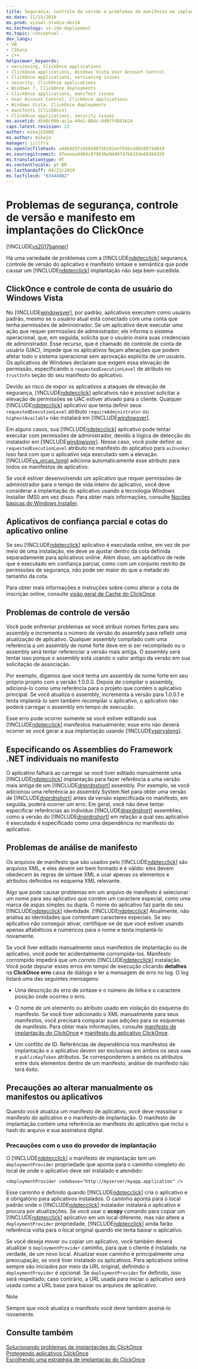 ```yaml
---
title: Segurança, controle de versão e problemas de manifesto em implantações do ClickOnce | Microsoft Docs
ms.date: 11/15/2016
ms.prod: visual-studio-dev14
ms.technology: vs-ide-deployment
ms.topic: conceptual
dev_langs:
- VB
- CSharp
- C++
helpviewer_keywords:
- versioning, ClickOnce applications
- ClickOnce applications, Windows Vista User Account Control
- ClickOnce applications, versioning issues
- security, ClickOnce applications
- Windows 7, ClickOnce deployments
- ClickOnce applications, manifest issues
- User Account Control, ClickOnce applications
- Windows Vista, ClickOnce deployments
- manifests [ClickOnce]
- ClickOnce applications, security issues
ms.assetid: d5d0c90b-ac1a-44e2-88dc-0d0ffd881624
caps.latest.revision: 23
author: mikejo5000
ms.author: mikejo
manager: jillfra
ms.openlocfilehash: a4864d37cb5930075b292ee765bce9b288794019
ms.sourcegitcommit: 47eeeeadd84c879636e9d48747b615de69384356
ms.translationtype: HT
ms.contentlocale: pt-BR
ms.lasthandoff: 04/23/2019
ms.locfileid: "63444982"
---
```

# <a name="security-versioning-and-manifest-issues-in-clickonce-deployments"></a>Problemas de segurança, controle de versão e manifesto em implantações do ClickOnce
[!INCLUDE[vs2017banner](../includes/vs2017banner.md)]

Há uma variedade de problemas com a [!INCLUDE[ndptecclick](../includes/ndptecclick-md.md)] segurança, controle de versão do aplicativo e manifesto sintaxe e semântica que pode causar um [!INCLUDE[ndptecclick](../includes/ndptecclick-md.md)] implantação não seja bem-sucedida.  
  
## <a name="clickonce-and-windows-vista-user-account-control"></a>ClickOnce e controle de conta de usuário do Windows Vista  
 No [!INCLUDE[windowsver](../includes/windowsver-md.md)], por padrão, aplicativos executem como usuário padrão, mesmo se o usuário atual está conectado com uma conta que tenha permissões de administrador. Se um aplicativo deve executar uma ação que requer permissões de administrador, ele informa o sistema operacional, que, em seguida, solicita que o usuário insira suas credenciais de administrador. Esse recurso, que é chamado de controle de conta de usuário (UAC), impede que os aplicativos façam alterações que podem afetar todo o sistema operacional sem aprovação explícita de um usuário. Os aplicativos de Windows declaram que exigem essa elevação de permissão, especificando o `requestedExecutionLevel` de atributo no `trustInfo` seção do seu manifesto do aplicativo.  
  
 Devido ao risco de expor os aplicativos a ataques de elevação de segurança, [!INCLUDE[ndptecclick](../includes/ndptecclick-md.md)] aplicativos não é possível solicitar a elevação de permissões se UAC estiver ativado para o cliente. Qualquer [!INCLUDE[ndptecclick](../includes/ndptecclick-md.md)] aplicativo que tenta definir seus `requestedExecutionLevel` atributo `requireAdministrator` ou `highestAvailable` não instalará em [!INCLUDE[windowsver](../includes/windowsver-md.md)].  
  
 Em alguns casos, sua [!INCLUDE[ndptecclick](../includes/ndptecclick-md.md)] aplicativo pode tentar executar com permissões de administrador, devido à lógica de detecção do instalador em [!INCLUDE[windowsver](../includes/windowsver-md.md)]. Nesse caso, você pode definir as `requestedExecutionLevel` atributo no manifesto do aplicativo para `asInvoker`. Isso fará com que o aplicativo seja executado sem a elevação. [!INCLUDE[vs_orcas_long](../includes/vs-orcas-long-md.md)] adiciona automaticamente esse atributo para todos os manifestos de aplicativo.  
  
 Se você estiver desenvolvendo um aplicativo que requer permissões de administrador para o tempo de vida inteiro do aplicativo, você deve considerar a implantação do aplicativo usando a tecnologia Windows Installer (MSI) em vez disso. Para obter mais informações, consulte [Noções básicas do Windows Installer](../extensibility/internals/windows-installer-basics.md).  
  
## <a name="online-application-quotas-and-partial-trust-applications"></a>Aplicativos de confiança parcial e cotas do aplicativo online  
 Se seu [!INCLUDE[ndptecclick](../includes/ndptecclick-md.md)] aplicativo é executada online, em vez de por meio de uma instalação, ele deve se ajustar dentro da cota definida separadamente para aplicativos online. Além disso, um aplicativo de rede que é executado em confiança parcial, como com um conjunto restrito de permissões de segurança, não pode ser maior do que a metade do tamanho da cota.  
  
 Para obter mais informações e instruções sobre como alterar a cota de inscrição online, consulte [visão geral de Cache do ClickOnce](../deployment/clickonce-cache-overview.md).  
  
## <a name="versioning-issues"></a>Problemas de controle de versão  
 Você pode enfrentar problemas se você atribuir nomes fortes para seu assembly e incrementa o número de versão do assembly para refletir uma atualização de aplicativo. Qualquer assembly compilado com uma referência a um assembly de nome forte deve em si ser recompilado ou o assembly será tentar referenciar a versão mais antiga. O assembly será tentar isso porque o assembly está usando o valor antigo da versão em sua solicitação de associação.  
  
 Por exemplo, digamos que você tenha um assembly de nome forte em seu próprio projeto com a versão 1.0.0.0. Depois de compilar o assembly, adicioná-lo como uma referência para o projeto que contém o aplicativo principal. Se você atualiza o assembly, incrementa a versão para 1.0.0.1 e tenta implantá-lo sem também recompilar o aplicativo, o aplicativo não poderá carregar o assembly em tempo de execução.  
  
 Esse erro pode ocorrer somente se você estiver editando sua [!INCLUDE[ndptecclick](../includes/ndptecclick-md.md)] manifestos manualmente; esse erro não deverá ocorrer se você gerar a sua implantação usando [!INCLUDE[vsprvslong](../includes/vsprvslong-md.md)].  
  
## <a name="specifying-individual-net-framework-assemblies-in-the-manifest"></a>Especificando os Assemblies do Framework .NET individuais no manifesto  
 O aplicativo falhará ao carregar se você tiver editado manualmente uma [!INCLUDE[ndptecclick](../includes/ndptecclick-md.md)] implantação para fazer referência a uma versão mais antiga de um [!INCLUDE[dnprdnshort](../includes/dnprdnshort-md.md)] assembly. Por exemplo, se você adicionou uma referência ao assembly System.Net para obter uma versão de [!INCLUDE[dnprdnshort](../includes/dnprdnshort-md.md)] antes da versão especificada no manifesto, em seguida, poderá ocorrer um erro. Em geral, você não deve tentar especificar referências ao indivíduo [!INCLUDE[dnprdnshort](../includes/dnprdnshort-md.md)] assemblies, como a versão do [!INCLUDE[dnprdnshort](../includes/dnprdnshort-md.md)] em relação a qual seu aplicativo é executado é especificado como uma dependência no manifesto do aplicativo.  
  
## <a name="manifest-parsing-issues"></a>Problemas de análise de manifesto  
 Os arquivos de manifesto que são usados pelo [!INCLUDE[ndptecclick](../includes/ndptecclick-md.md)] são arquivos XML, e eles devem ser bem formado e é válido: eles devem obedecem às regras de sintaxe XML e usar apenas os elementos e atributos definidos no esquema XML relevante.  
  
 Algo que pode causar problemas em um arquivo de manifesto é selecionar um nome para seu aplicativo que contém um caractere especial, como uma marca de aspas simples ou dupla. O nome do aplicativo faz parte do seu [!INCLUDE[ndptecclick](../includes/ndptecclick-md.md)] identidade. [!INCLUDE[ndptecclick](../includes/ndptecclick-md.md)] Atualmente, não analisa as identidades que contenham caracteres especiais. Se seu aplicativo não conseguir ativar, certifique-se de que você estiver usando apenas alfabéticos e numéricos para o nome e tenta implantá-lo novamente.  
  
 Se você tiver editado manualmente seus manifestos de implantação ou de aplicativo, você pode ter acidentalmente corrompida-los. Manifesto corrompido impedirá que um correto [!INCLUDE[ndptecclick](../includes/ndptecclick-md.md)] instalação. Você pode depurar esses erros em tempo de execução clicando **detalhes** na **ClickOnce erro** caixa de diálogo e ler a mensagem de erro no log. O log listará uma das seguintes mensagens:  
  
- Uma descrição do erro de sintaxe e o número de linha e o caractere posição onde ocorreu o erro.  
  
- O nome de um elemento ou atributo usado em violação do esquema do manifesto. Se você tiver adicionado o XML manualmente para seus manifestos, você precisará comparar suas adições para os esquemas de manifesto. Para obter mais informações, consulte [manifesto de implantação do ClickOnce](../deployment/clickonce-deployment-manifest.md) e [manifesto do aplicativo ClickOnce](../deployment/clickonce-application-manifest.md).  
  
- Um conflito de ID. Referências de dependência nos manifestos de implantação e o aplicativo devem ser exclusivas em ambos os seus `name` e `publicKeyToken` atributos. Se corresponderem a ambos os atributos entre dois elementos dentro de um manifesto, análise de manifesto não terá êxito.  
  
## <a name="precautions-when-manually-changing-manifests-or-applications"></a>Precauções ao alterar manualmente os manifestos ou aplicativos  
 Quando você atualiza um manifesto de aplicativo, você deve reassinar o manifesto do aplicativo e o manifesto de implantação. O manifesto de implantação contém uma referência ao manifesto do aplicativo que inclui o hash do arquivo e sua assinatura digital.  
  
### <a name="precautions-with-deployment-provider-usage"></a>Precauções com o uso do provedor de implantação  
 O [!INCLUDE[ndptecclick](../includes/ndptecclick-md.md)] o manifesto de implantação tem um `deploymentProvider` propriedade que aponta para o caminho completo do local de onde o aplicativo deve ser instalado e atendido:  
  
```  
<deploymentProvider codebase="http://myserver/myapp.application" />  
```  
  
 Esse caminho é definido quando [!INCLUDE[ndptecclick](../includes/ndptecclick-md.md)] cria o aplicativo e é obrigatório para aplicativos instalados. O caminho aponta para o local padrão onde o [!INCLUDE[ndptecclick](../includes/ndptecclick-md.md)] instalador instalará o aplicativo e procura por atualizações. Se você usar o **xcopy** comando para copiar um [!INCLUDE[ndptecclick](../includes/ndptecclick-md.md)] aplicativo em um local diferente, mas não altere a `deploymentProvider` propriedade, [!INCLUDE[ndptecclick](../includes/ndptecclick-md.md)] ainda farão referência volta para o local original quando ele tenta baixar o aplicativo.  
  
 Se você deseja mover ou copiar um aplicativo, você também deverá atualizar o `deploymentProvider` caminho, para que o cliente é instalado, na verdade, de um novo local. Atualizar esse caminho é principalmente uma preocupação, se você tiver instalado os aplicativos. Para aplicativos online sempre são iniciados por meio da URL original, definindo o `deploymentProvider` é opcional. Se `deploymentProvider` for definido, isso será respeitado; caso contrário, a URL usada para iniciar o aplicativo será usada como a URL base para baixar os arquivos de aplicativo.  
  
> [!NOTE]
> Sempre que você atualiza o manifesto você deve também assiná-lo novamente.  
  
## <a name="see-also"></a>Consulte também  
 [Solucionando problemas de implantações do ClickOnce](../deployment/troubleshooting-clickonce-deployments.md)   
 [Protegendo aplicativos ClickOnce](../deployment/securing-clickonce-applications.md)   
 [Escolhendo uma estratégia de implantação do ClickOnce](../deployment/choosing-a-clickonce-deployment-strategy.md)
